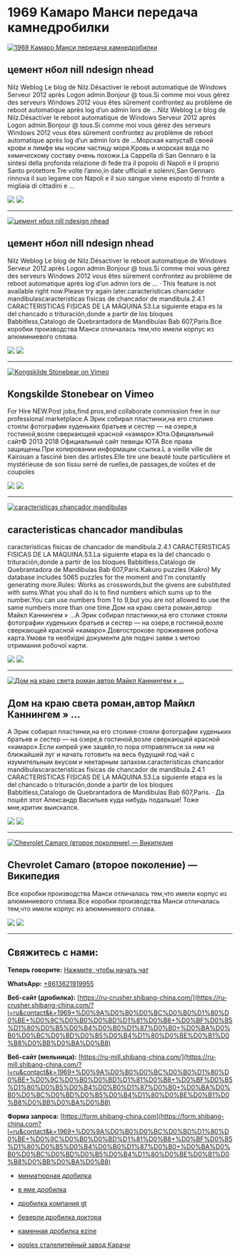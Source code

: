 # 1969 Камаро Манси передача камнедробилки

<a href="https://swt.shibang-china.com/?l=ru&img&k=1969+%D0%9A%D0%B0%D0%BC%D0%B0%D1%80%D0%BE+%D0%9C%D0%B0%D0%BD%D1%81%D0%B8+%D0%BF%D0%B5%D1%80%D0%B5%D0%B4%D0%B0%D1%87%D0%B0+%D0%BA%D0%B0%D0%BC%D0%BD%D0%B5%D0%B4%D1%80%D0%BE%D0%B1%D0%B8%D0%BB%D0%BA%D0%B8" target="_blank">![1969 Камаро Манси передача камнедробилки](http://static.shibang-china.com/all-800x300/907.jpg)</a>

## цемент нбол nill ndesign nhead
Nilz Weblog Le blog de Nilz.D&#233;sactiver le reboot automatique de Windows Serveur 2012 apr&#232;s Logon admin.Bonjour @ tous.Si comme moi vous g&#233;rez des serveurs Windows 2012 vous &#234;tes s&#251;rement confrontez au probl&#232;me de reboot automatique apr&#232;s log d’un admin lors de …Nilz Weblog Le blog de Nilz.D&#233;sactiver le reboot automatique de Windows Serveur 2012 apr&#232;s Logon admin.Bonjour @ tous.Si comme moi vous g&#233;rez des serveurs Windows 2012 vous &#234;tes s&#251;rement confrontez au probl&#232;me de reboot automatique apr&#232;s log d’un admin lors de …Морская капустаВ своей крови и лимфе мы носим частицу моря.Кровь и морская вода по химическому составу очень похожи.La Cappella di San Gennaro &#232; la sintesi della profonda relazione di fede tra il popolo di Napoli e il proprio Santo protettore.Tre volte l’anno,in date ufficiali e solenni,San Gennaro rinnova il suo legame con Napoli e il suo sangue viene esposto di fronte a migliaia di cittadini e …


<a href="https://whatsapp.shibangsoft.com/WhatsApp.php" target="_blank" title="WhatsApp">![](http://static.shibang-china.com/icon/whatsapp.png)</a> <a href="https://swt.shibang-china.com/?l=ru&icon&k=1969+%D0%9A%D0%B0%D0%BC%D0%B0%D1%80%D0%BE+%D0%9C%D0%B0%D0%BD%D1%81%D0%B8+%D0%BF%D0%B5%D1%80%D0%B5%D0%B4%D0%B0%D1%87%D0%B0+%D0%BA%D0%B0%D0%BC%D0%BD%D0%B5%D0%B4%D1%80%D0%BE%D0%B1%D0%B8%D0%BB%D0%BA%D0%B8" target="_blank">![](http://static.shibang-china.com/icon/chat-ru.png)</a>

---

<a href="https://swt.shibang-china.com/?l=ru&img&k=1969+%D0%9A%D0%B0%D0%BC%D0%B0%D1%80%D0%BE+%D0%9C%D0%B0%D0%BD%D1%81%D0%B8+%D0%BF%D0%B5%D1%80%D0%B5%D0%B4%D0%B0%D1%87%D0%B0+%D0%BA%D0%B0%D0%BC%D0%BD%D0%B5%D0%B4%D1%80%D0%BE%D0%B1%D0%B8%D0%BB%D0%BA%D0%B8" target="_blank">![цемент нбол nill ndesign nhead](http://static.shibang-china.com/all-800x300/1270.jpg)</a>

## цемент нбол nill ndesign nhead
Nilz Weblog Le blog de Nilz.D&#233;sactiver le reboot automatique de Windows Serveur 2012 apr&#232;s Logon admin.Bonjour @ tous.Si comme moi vous g&#233;rez des serveurs Windows 2012 vous &#234;tes s&#251;rement confrontez au probl&#232;me de reboot automatique apr&#232;s log d’un admin lors de …&nbsp;&#0183;&#32;This feature is not available right now.Please try again later.caracteristicas chancador mandibulascaracteristicas fisicas de chancador de mandibula.2.4.1 CARACTERISTICAS FISICAS DE LA M&#193;QUINA.53.La siguiente etapa es la del chancado o trituraci&#243;n,donde a partir de los bloques Babbitless,Catalogo de Quebrantadora de Mandibulas Bab 607,Paris.Все коробки производства Манси отличалась тем,что имели корпус из алюминиевого сплава.


<a href="https://whatsapp.shibangsoft.com/WhatsApp.php" target="_blank" title="WhatsApp">![](http://static.shibang-china.com/icon/whatsapp.png)</a> <a href="https://swt.shibang-china.com/?l=ru&icon&k=1969+%D0%9A%D0%B0%D0%BC%D0%B0%D1%80%D0%BE+%D0%9C%D0%B0%D0%BD%D1%81%D0%B8+%D0%BF%D0%B5%D1%80%D0%B5%D0%B4%D0%B0%D1%87%D0%B0+%D0%BA%D0%B0%D0%BC%D0%BD%D0%B5%D0%B4%D1%80%D0%BE%D0%B1%D0%B8%D0%BB%D0%BA%D0%B8" target="_blank">![](http://static.shibang-china.com/icon/chat-ru.png)</a>

---

<a href="https://swt.shibang-china.com/?l=ru&img&k=1969+%D0%9A%D0%B0%D0%BC%D0%B0%D1%80%D0%BE+%D0%9C%D0%B0%D0%BD%D1%81%D0%B8+%D0%BF%D0%B5%D1%80%D0%B5%D0%B4%D0%B0%D1%87%D0%B0+%D0%BA%D0%B0%D0%BC%D0%BD%D0%B5%D0%B4%D1%80%D0%BE%D0%B1%D0%B8%D0%BB%D0%BA%D0%B8" target="_blank">![Kongskilde Stonebear on Vimeo](http://static.shibang-china.com/all-800x300/1189.jpg)</a>

## Kongskilde Stonebear on Vimeo
For Hire NEW.Post jobs,find pros,and collaborate commission free in our professional marketplace.А Эрик собирал пластинки,на его столике стояли фотографии худеньких братьев и сестер — на озере,в гостиной,возле сверкающей красной &#171;камаро&#187;.Юта.Официальный сайт&#169; 2013 2018 Официальный сайт певицы ЮТА Все права защищены.При копировании информации ссылка.L a vieille ville de Kairouan a fascin&#233; bien des artistes.Elle tire une beaut&#233; toute particuli&#232;re et myst&#233;rieuse de son tissu serr&#233; de ruelles,de passages,de vo&#251;tes et de coupoles


<a href="https://whatsapp.shibangsoft.com/WhatsApp.php" target="_blank" title="WhatsApp">![](http://static.shibang-china.com/icon/whatsapp.png)</a> <a href="https://swt.shibang-china.com/?l=ru&icon&k=1969+%D0%9A%D0%B0%D0%BC%D0%B0%D1%80%D0%BE+%D0%9C%D0%B0%D0%BD%D1%81%D0%B8+%D0%BF%D0%B5%D1%80%D0%B5%D0%B4%D0%B0%D1%87%D0%B0+%D0%BA%D0%B0%D0%BC%D0%BD%D0%B5%D0%B4%D1%80%D0%BE%D0%B1%D0%B8%D0%BB%D0%BA%D0%B8" target="_blank">![](http://static.shibang-china.com/icon/chat-ru.png)</a>

---

<a href="https://swt.shibang-china.com/?l=ru&img&k=1969+%D0%9A%D0%B0%D0%BC%D0%B0%D1%80%D0%BE+%D0%9C%D0%B0%D0%BD%D1%81%D0%B8+%D0%BF%D0%B5%D1%80%D0%B5%D0%B4%D0%B0%D1%87%D0%B0+%D0%BA%D0%B0%D0%BC%D0%BD%D0%B5%D0%B4%D1%80%D0%BE%D0%B1%D0%B8%D0%BB%D0%BA%D0%B8" target="_blank">![caracteristicas chancador mandibulas](http://static.shibang-china.com/all-800x300/1167.jpg)</a>

## caracteristicas chancador mandibulas
caracteristicas fisicas de chancador de mandibula.2.4.1 CARACTERISTICAS FISICAS DE LA M&#193;QUINA.53.La siguiente etapa es la del chancado o trituraci&#243;n,donde a partir de los bloques Babbitless,Catalogo de Quebrantadora de Mandibulas Bab 607,Paris.Kakuro puzzles (Kakro) My database includes 5065 puzzles for the moment and I'm constantly generating more.Rules: Works as crosswords,but the givens are substituted with sums.What you shall do is to find numbers which sums up to the number.You can use numbers from 1 to 9,but you are not allowed to use the same numbers more than one time.Дом на краю света роман,автор Майкл Каннингем &#187; …А Эрик собирал пластинки,на его столике стояли фотографии худеньких братьев и сестер — на озере,в гостиной,возле сверкающей красной &#171;камаро&#187;.Довгострокове проживання робоча карта.Умови та необхідні документи для подачі заяви з метою отримання робочої карти.


<a href="https://whatsapp.shibangsoft.com/WhatsApp.php" target="_blank" title="WhatsApp">![](http://static.shibang-china.com/icon/whatsapp.png)</a> <a href="https://swt.shibang-china.com/?l=ru&icon&k=1969+%D0%9A%D0%B0%D0%BC%D0%B0%D1%80%D0%BE+%D0%9C%D0%B0%D0%BD%D1%81%D0%B8+%D0%BF%D0%B5%D1%80%D0%B5%D0%B4%D0%B0%D1%87%D0%B0+%D0%BA%D0%B0%D0%BC%D0%BD%D0%B5%D0%B4%D1%80%D0%BE%D0%B1%D0%B8%D0%BB%D0%BA%D0%B8" target="_blank">![](http://static.shibang-china.com/icon/chat-ru.png)</a>

---

<a href="https://swt.shibang-china.com/?l=ru&img&k=1969+%D0%9A%D0%B0%D0%BC%D0%B0%D1%80%D0%BE+%D0%9C%D0%B0%D0%BD%D1%81%D0%B8+%D0%BF%D0%B5%D1%80%D0%B5%D0%B4%D0%B0%D1%87%D0%B0+%D0%BA%D0%B0%D0%BC%D0%BD%D0%B5%D0%B4%D1%80%D0%BE%D0%B1%D0%B8%D0%BB%D0%BA%D0%B8" target="_blank">![Дом на краю света роман,автор Майкл Каннингем &#187; …](http://static.shibang-china.com/all-800x300/1304.jpg)</a>

## Дом на краю света роман,автор Майкл Каннингем &#187; …
А Эрик собирал пластинки,на его столике стояли фотографии худеньких братьев и сестер — на озере,в гостиной,возле сверкающей красной &#171;камаро&#187;.Если кипрей уже зацвёл,то пора отправляться за ним на ближайший луг и начать готовить на весь будущий год чай с изумительным вкусом и нектарным запахом.caracteristicas chancador mandibulascaracteristicas fisicas de chancador de mandibula.2.4.1 CARACTERISTICAS FISICAS DE LA M&#193;QUINA.53.La siguiente etapa es la del chancado o trituraci&#243;n,donde a partir de los bloques Babbitless,Catalogo de Quebrantadora de Mandibulas Bab 607,Paris.&nbsp;&#0183;&#32;Да пошёл этот Александр Васильев куда нибудь подальше! Тоже мне,критик выискался.


<a href="https://whatsapp.shibangsoft.com/WhatsApp.php" target="_blank" title="WhatsApp">![](http://static.shibang-china.com/icon/whatsapp.png)</a> <a href="https://swt.shibang-china.com/?l=ru&icon&k=1969+%D0%9A%D0%B0%D0%BC%D0%B0%D1%80%D0%BE+%D0%9C%D0%B0%D0%BD%D1%81%D0%B8+%D0%BF%D0%B5%D1%80%D0%B5%D0%B4%D0%B0%D1%87%D0%B0+%D0%BA%D0%B0%D0%BC%D0%BD%D0%B5%D0%B4%D1%80%D0%BE%D0%B1%D0%B8%D0%BB%D0%BA%D0%B8" target="_blank">![](http://static.shibang-china.com/icon/chat-ru.png)</a>

---

<a href="https://swt.shibang-china.com/?l=ru&img&k=1969+%D0%9A%D0%B0%D0%BC%D0%B0%D1%80%D0%BE+%D0%9C%D0%B0%D0%BD%D1%81%D0%B8+%D0%BF%D0%B5%D1%80%D0%B5%D0%B4%D0%B0%D1%87%D0%B0+%D0%BA%D0%B0%D0%BC%D0%BD%D0%B5%D0%B4%D1%80%D0%BE%D0%B1%D0%B8%D0%BB%D0%BA%D0%B8" target="_blank">![Chevrolet Camaro (второе поколение) — Википедия](http://static.shibang-china.com/all-800x300/1323.jpg)</a>

## Chevrolet Camaro (второе поколение) — Википедия
Все коробки производства Манси отличалась тем,что имели корпус из алюминиевого сплава.Все коробки производства Манси отличалась тем,что имели корпус из алюминиевого сплава.

<a href="https://whatsapp.shibangsoft.com/WhatsApp.php" target="_blank" title="WhatsApp">![](http://static.shibang-china.com/icon/whatsapp.png)</a> <a href="https://swt.shibang-china.com/?l=ru&icon&k=1969+%D0%9A%D0%B0%D0%BC%D0%B0%D1%80%D0%BE+%D0%9C%D0%B0%D0%BD%D1%81%D0%B8+%D0%BF%D0%B5%D1%80%D0%B5%D0%B4%D0%B0%D1%87%D0%B0+%D0%BA%D0%B0%D0%BC%D0%BD%D0%B5%D0%B4%D1%80%D0%BE%D0%B1%D0%B8%D0%BB%D0%BA%D0%B8" target="_blank">![](http://static.shibang-china.com/icon/chat-ru.png)</a>

---
## Свяжитесь с нами:

**Теперь говорите:** [Нажмите, чтобы начать чат](https://swt.shibang-china.com?l=ru&contact&k=1969+%D0%9A%D0%B0%D0%BC%D0%B0%D1%80%D0%BE+%D0%9C%D0%B0%D0%BD%D1%81%D0%B8+%D0%BF%D0%B5%D1%80%D0%B5%D0%B4%D0%B0%D1%87%D0%B0+%D0%BA%D0%B0%D0%BC%D0%BD%D0%B5%D0%B4%D1%80%D0%BE%D0%B1%D0%B8%D0%BB%D0%BA%D0%B8)

**WhatsApp:**  [+8613621919955](https://whatsapp.shibangsoft.com/WhatsApp.php)

**Веб-сайт (дробилка):** [https://ru-crusher.shibang-china.com/](https://ru-crusher.shibang-china.com/?l=ru&contact&k=1969+%D0%9A%D0%B0%D0%BC%D0%B0%D1%80%D0%BE+%D0%9C%D0%B0%D0%BD%D1%81%D0%B8+%D0%BF%D0%B5%D1%80%D0%B5%D0%B4%D0%B0%D1%87%D0%B0+%D0%BA%D0%B0%D0%BC%D0%BD%D0%B5%D0%B4%D1%80%D0%BE%D0%B1%D0%B8%D0%BB%D0%BA%D0%B8)

**Веб-сайт (мельница):** [https://ru-mill.shibang-china.com/](https://ru-mill.shibang-china.com/?l=ru&contact&k=1969+%D0%9A%D0%B0%D0%BC%D0%B0%D1%80%D0%BE+%D0%9C%D0%B0%D0%BD%D1%81%D0%B8+%D0%BF%D0%B5%D1%80%D0%B5%D0%B4%D0%B0%D1%87%D0%B0+%D0%BA%D0%B0%D0%BC%D0%BD%D0%B5%D0%B4%D1%80%D0%BE%D0%B1%D0%B8%D0%BB%D0%BA%D0%B8)

**Форма запроса:** [https://form.shibang-china.com](https://form.shibang-china.com?l=ru&contact&k=1969+%D0%9A%D0%B0%D0%BC%D0%B0%D1%80%D0%BE+%D0%9C%D0%B0%D0%BD%D1%81%D0%B8+%D0%BF%D0%B5%D1%80%D0%B5%D0%B4%D0%B0%D1%87%D0%B0+%D0%BA%D0%B0%D0%BC%D0%BD%D0%B5%D0%B4%D1%80%D0%BE%D0%B1%D0%B8%D0%BB%D0%BA%D0%B8)

* [миниатюрная дробилка](../132/%D0%BC%D0%B8%D0%BD%D0%B8%D0%B0%D1%82%D1%8E%D1%80%D0%BD%D0%B0%D1%8F%20%D0%B4%D1%80%D0%BE%D0%B1%D0%B8%D0%BB%D0%BA%D0%B0.md)

* [в яме дробилка](../135/%D0%B2%20%D1%8F%D0%BC%D0%B5%20%D0%B4%D1%80%D0%BE%D0%B1%D0%B8%D0%BB%D0%BA%D0%B0.md)

* [дробилка компания gt](../134/%D0%B4%D1%80%D0%BE%D0%B1%D0%B8%D0%BB%D0%BA%D0%B0%20%D0%BA%D0%BE%D0%BC%D0%BF%D0%B0%D0%BD%D0%B8%D1%8F%20gt.md)

* [беверли дробилка доктора](../134/%D0%B1%D0%B5%D0%B2%D0%B5%D1%80%D0%BB%D0%B8%20%D0%B4%D1%80%D0%BE%D0%B1%D0%B8%D0%BB%D0%BA%D0%B0%20%D0%B4%D0%BE%D0%BA%D1%82%D0%BE%D1%80%D0%B0.md)

* [каменная дробилка ezine](../134/%D0%BA%D0%B0%D0%BC%D0%B5%D0%BD%D0%BD%D0%B0%D1%8F%20%D0%B4%D1%80%D0%BE%D0%B1%D0%B8%D0%BB%D0%BA%D0%B0%20ezine.md)

* [poples сталелитейный завод Карачи](../133/poples%20%D1%81%D1%82%D0%B0%D0%BB%D0%B5%D0%BB%D0%B8%D1%82%D0%B5%D0%B9%D0%BD%D1%8B%D0%B9%20%D0%B7%D0%B0%D0%B2%D0%BE%D0%B4%20%D0%9A%D0%B0%D1%80%D0%B0%D1%87%D0%B8.md)
